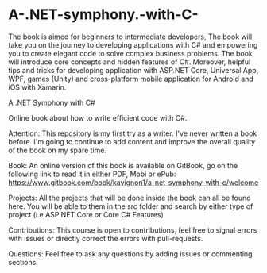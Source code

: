 # A-.NET-symphony.-with-C-
The book is aimed for beginners to intermediate developers, The book will take you on the journey to developing applications with C# and empowering you to create elegant code to solve complex business problems. The book will introduce core concepts and hidden features of C#. Moreover, helpful tips and tricks for developing application with ASP.NET Core, Universal App, WPF, games (Unity) and cross-platform mobile application for Android and iOS with Xamarin. 


A .NET Symphony with C#

Online book about how to write efficient code with C#.

Attention: This repository is my first try as a writer. I've never written a book before. I'm going to continue to add content and improve the overall quality of the book on my spare time. 

Book: An online version of this book is available on GitBook, go on the following link to read it in either PDF, Mobi or ePub:
https://www.gitbook.com/book/kavignon1/a-net-symphony-with-c/welcome

Projects: All the projects that will be done inside the book can all be found here. You will be able to them in the src folder and search by either type of project (i.e ASP.NET Core or Core C# Features)

Contributions: This course is open to contributions, feel free to signal errors with issues or directly correct the errors with pull-requests.

Questions: Feel free to ask any questions by adding issues or commenting sections.
